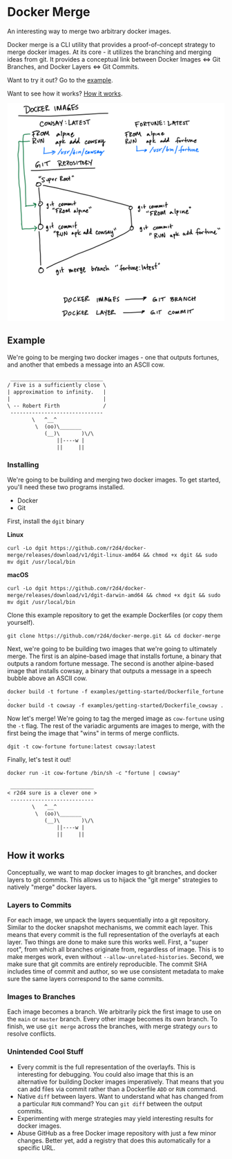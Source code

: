 # Docker Merge

An interesting way to merge two arbitrary docker images.

Docker merge is a CLI utility that provides a proof-of-concept strategy to merge docker images. At its core - it utilizes the branching and merging ideas from git. It provides a conceptual link between Docker Images <=> Git Branches, and Docker Layers <=> Git Commits.

Want to try it out? Go to the [example](#Example).

Want to see how it works? [How it works](#How-it-works).

![Diagram](images/diagram.png)

## Example

We're going to be merging two docker images - one that outputs fortunes, and another that embeds a message into an ASCII cow.

```
 ______________________________
/ Five is a sufficiently close \
| approximation to infinity.   |
|                              |
\ -- Robert Firth              /
 ------------------------------
        \   ^__^
         \  (oo)\_______
            (__)\       )\/\
                ||----w |
                ||     ||
```

### Installing

We're going to be building and merging two docker images. To get started, you'll need these two programs installed.

- Docker
- Git

First, install the `dgit` binary

**Linux**

```
curl -Lo dgit https://github.com/r2d4/docker-merge/releases/download/v1/dgit-linux-amd64 && chmod +x dgit && sudo mv dgit /usr/local/bin
```

**macOS**

```
curl -Lo dgit https://github.com/r2d4/docker-merge/releases/download/v1/dgit-darwin-amd64 && chmod +x dgit && sudo mv dgit /usr/local/bin
```

Clone this example repository to get the example Dockerfiles (or copy them yourself).

```
git clone https://github.com/r2d4/docker-merge.git && cd docker-merge
```

Next, we're going to be building two images that we're going to ultimately merge. The first is an alpine-based image that installs fortune, a binary that outputs a random fortune message. The second is another alpine-based image that installs cowsay, a binary that outputs a message in a speech bubble above an ASCII cow.

```
docker build -t fortune -f examples/getting-started/Dockerfile_fortune .
docker build -t cowsay -f examples/getting-started/Dockerfile_cowsay .
```

Now let's merge! We're going to tag the merged image as `cow-fortune` using the `-t` flag. The rest of the variadic arguments are images to merge, with the first being the image that "wins" in terms of merge conflicts.

```
dgit -t cow-fortune fortune:latest cowsay:latest
```

Finally, let's test it out!

```
docker run -it cow-fortune /bin/sh -c "fortune | cowsay"
```

```
 ___________________________
< r2d4 sure is a clever one >
 ---------------------------
        \   ^__^
         \  (oo)\_______
            (__)\       )\/\
                ||----w |
                ||     ||
```

## How it works

Conceptually, we want to map docker images to git branches, and docker layers to git commits. This allows us to hijack the "git merge" strategies to natively "merge" docker layers.

### Layers to Commits

For each image, we unpack the layers sequentially into a git repository. Similar to the docker snapshot mechanisms, we commit each layer. This means that every commit is the full representation of the overlayfs at each layer. Two things are done to make sure this works well. First, a "super root", from which all branches originate from, regardless of image. This is to make merges work, even without `--allow-unrelated-histories`. Second, we make sure that git commits are entirely reproducible. The commit SHA includes time of commit and author, so we use consistent metadata to make sure the same layers correspond to the same commits.

### Images to Branches

Each image becomes a branch. We arbitrarily pick the first image to use on the `main` or `master` branch. Every other image becomes its own branch. To finish, we use `git merge` across the branches, with merge strategy `ours` to resolve conflicts.

### Unintended Cool Stuff

- Every commit is the full representation of the overlayfs. This is interesting for debugging. You could also image that this is an alternative for building Docker images imperatively. That means that you can add files via commit rather than a Dockerfile `ADD` or `RUN` command.
- Native `diff` between layers. Want to understand what has changed from a particular `RUN` command? You can `git diff` between the output commits.
- Experimenting with merge strategies may yield interesting results for docker images.
- Abuse GitHub as a free Docker image repository with just a few minor changes. Better yet, add a registry that does this automatically for a specific URL.
